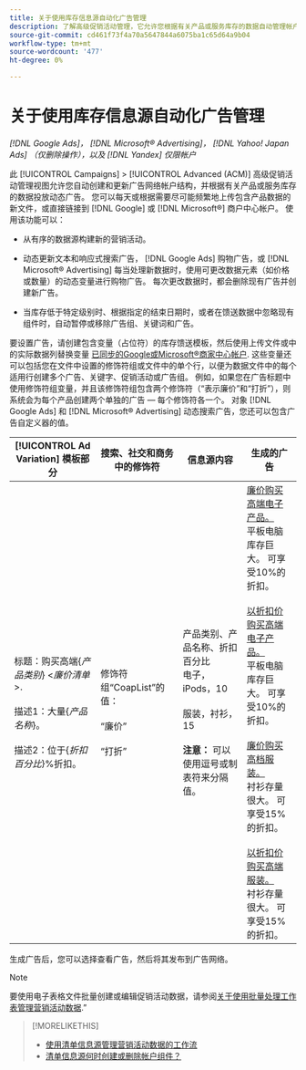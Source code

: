```yaml
---
title: 关于使用库存信息源自动化广告管理
description: 了解高级促销活动管理，它允许您根据有关产品或服务库存的数据自动管理帐户结构和投放动态广告。
source-git-commit: cd461f73f4a70a5647844a6075ba1c65d64a9b04
workflow-type: tm+mt
source-wordcount: '477'
ht-degree: 0%

---
```


# 关于使用库存信息源自动化广告管理

*[!DNL Google Ads]， [!DNL Microsoft® Advertising]， [!DNL Yahoo! Japan Ads] （仅删除操作），以及 [!DNL Yandex] 仅限帐户*

此 [!UICONTROL Campaigns] > [!UICONTROL Advanced (ACM)] 高级促销活动管理视图允许您自动创建和更新广告网络帐户结构，并根据有关产品或服务库存的数据投放动态广告。 您可以每天或根据需要尽可能频繁地上传包含产品数据的新文件，或直接链接到 [!DNL Google] 或 [!DNL Microsoft®] 商户中心帐户。 使用该功能可以：

* 从有序的数据源构建新的营销活动。

* 动态更新文本和响应式搜索广告， [!DNL Google Ads] 购物广告，或 [!DNL Microsoft® Advertising] 每当处理新数据时，使用可更改数据元素（如价格或数量）的动态变量进行购物广告。 每次更改数据时，都会删除现有广告并创建新广告。

* 当库存低于特定级别时、根据指定的结束日期时，或者在馈送数据中忽略现有组件时，自动暂停或移除广告组、关键词和广告。

要设置广告，请创建包含变量（占位符）的库存馈送模板，然后使用上传文件或中的实际数据列替换变量 [已同步的Google或Microsoft®商家中心帐户](/help/search-social-commerce/campaign-management/accounts/merchant-account-manage.md). 这些变量还可以包括您在文件中设置的修饰符组或文件中的单个行，以便为数据文件中的每个适用行创建多个广告、关键字、促销活动或广告组。 例如，如果您在广告标题中使用修饰符组变量，并且该修饰符组包含两个修饰符（“表示廉价”和“打折”），则系统会为每个产品创建两个单独的广告 — 每个修饰符各一个。 对象 [!DNL Google Ads] 和 [!DNL Microsoft® Advertising] 动态搜索广告，您还可以包含广告自定义器的值。

| [!UICONTROL Ad Variation] 模板部分 | 搜索、社交和商务中的修饰符 | 信息源内容 | 生成的广告 |
|----|----|----|----|
| 标题：购买高端\{<i>产品类别</i>\} &lt;<i>廉价清单</i>>.<br><br>描述1：大量\{<i>产品名称</i>\}。<br><br>描述2：位于\{<i>折扣百分比</i>\}%折扣。 | 修饰符组“CoapList”的值：<br><br>“廉价”<br><br>“打折” | 产品类别、产品名称、折扣百分比<br>电子，iPods，10<br><br>服装，衬衫，15<br><br><b>注意：</b> 可以使用逗号或制表符来分隔值。 | <u>廉价购买高端电子产品。</u><br>平板电脑库存巨大。 可享受10%的折扣。<br><br><u>以折扣价购买高端电子产品。</u><br>平板电脑库存巨大。 可享受10%的折扣。<br><br><u>廉价购买高档服装。</u><br>衬衫存量很大。 可享受15%的折扣。<br><br><u>以折扣价购买高端服装。</u><br>衬衫存量很大。 可享受15%的折扣。 |

生成广告后，您可以选择查看广告，然后将其发布到广告网络。

>[!NOTE]
>要使用电子表格文件批量创建或编辑促销活动数据，请参阅[关于使用批量处理工作表管理营销活动数据](/help/search-social-commerce/campaign-management/bulksheets/bulksheet-about.md).”

>[!MORELIKETHIS]
>
>* [使用清单信息源管理营销活动数据的工作流](inventory-feeds-workflow.md)
>* [清单信息源何时创建或删除帐户组件？](when-are-components-created-deleted.md)

